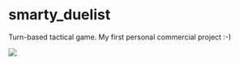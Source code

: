# smarty_duelist

Turn-based tactical game. My first personal commercial project :-)

![](https://github.com/Comp0te/Flutter-test/workflows/Code%20check/badge.svg?branch=dev)